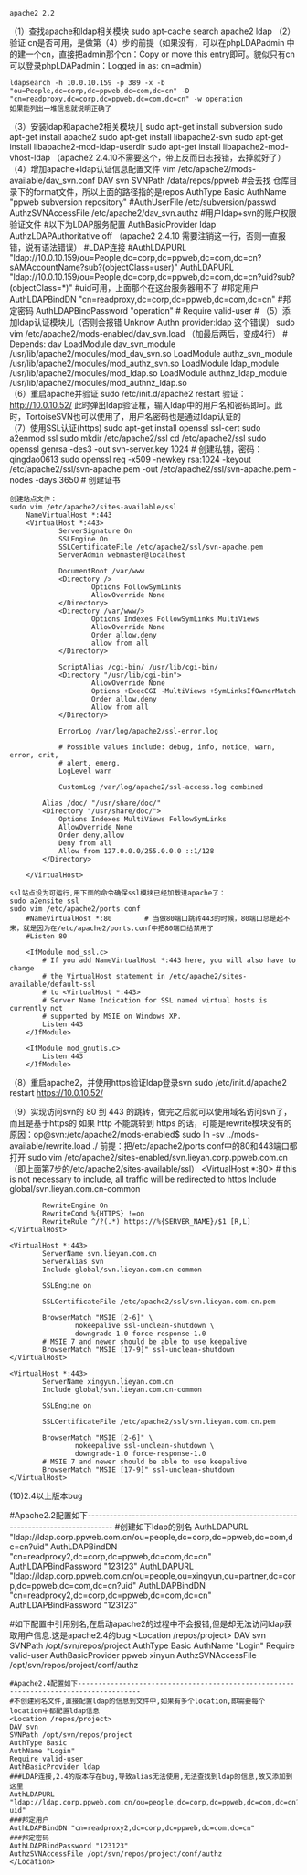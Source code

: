     apache2 2.2
（1）查找apache和ldap相关模块
	sudo apt-cache search apache2 ldap 
（2）验证 cn是否可用，是做第（4）步的前提（如果没有，可以在phpLDAPadmin 中的建一个cn，直接把admin那个cn：Copy or move this entry即可。貌似只有cn可以登录phpLDAPadmin：Logged in as: cn=admin）
	
	ldapsearch -h 10.0.10.159 -p 389 -x -b "ou=People,dc=corp,dc=ppweb,dc=com,dc=cn" -D "cn=readproxy,dc=corp,dc=ppweb,dc=com,dc=cn" -w operation
	如果能列出一堆信息就说明正确了
（3）安装ldap和apache2相关模块儿
	sudo apt-get install subversion
	sudo apt-get install apache2
	sudo apt-get install libapache2-svn
	sudo apt-get install libapache2-mod-ldap-userdir
	sudo apt-get install libapache2-mod-vhost-ldap    （apache2 2.4.10不需要这个，带上反而日志报错，去掉就好了）
（4）增加apache+ldap认证信息配置文件
	vim /etc/apache2/mods-available/dav_svn.conf
	<Location />
	DAV svn
	SVNPath /data/repos/ppweb
	#会去找 仓库目录下的format文件，所以上面的路径指的是repos
	AuthType Basic
	AuthName "ppweb subversion repository"
	#AuthUserFile /etc/subversion/passwd
	AuthzSVNAccessFile /etc/apache2/dav_svn.authz   #用户ldap+svn的账户权限验证文件
	#以下为LDAP服务配置
	AuthBasicProvider ldap
	AuthzLDAPAuthoritative off   （apache2 2.4.10 需要注销这一行，否则一直报错，说有语法错误）
	#LDAP连接
	#AuthLDAPURL "ldap://10.0.10.159/ou=People,dc=corp,dc=ppweb,dc=com,dc=cn?sAMAccountName?sub?(objectClass=user)"
	AuthLDAPURL "ldap://10.0.10.159/ou=People,dc=corp,dc=ppweb,dc=com,dc=cn?uid?sub?(objectClass=*)"    #uid可用，上面那个在这台服务器用不了
	#邦定用户
	AuthLDAPBindDN "cn=readproxy,dc=corp,dc=ppweb,dc=com,dc=cn"
	#邦定密码
	AuthLDAPBindPassword "operation"
	#<LimitExcept GET PROPFIND OPTIONS REPORT>
	Require valid-user
	#</LimitExcept>
	</Location>
（5）添加ldap认证模块儿（否则会报错 Unknow Authn provider:ldap 这个错误）
	sudo vim /etc/apache2/mods-enabled/dav_svn.load  （加最后两后，变成4行）
	# Depends: dav
	LoadModule dav_svn_module /usr/lib/apache2/modules/mod_dav_svn.so
	LoadModule authz_svn_module /usr/lib/apache2/modules/mod_authz_svn.so
	LoadModule ldap_module /usr/lib/apache2/modules/mod_ldap.so
	LoadModule authnz_ldap_module /usr/lib/apache2/modules/mod_authnz_ldap.so    
（6）重启apache并验证
	sudo /etc/init.d/apache2 restart
	验证：http://10.0.10.52/
		此时弹出ldap验证框，输入ldap中的用户名和密码即可。此时，TortoiseSVN也可以使用了，用户名密码也是通过ldap认证的                                             
（7）使用SSL认证(https)
	sudo apt-get install openssl ssl-cert
	sudo a2enmod ssl
	sudo mkdir /etc/apache2/ssl
	cd /etc/apache2/ssl
	sudo openssl genrsa -des3 -out svn-server.key 1024   # 创建私钥，密码：qingdao0613
	sudo openssl req -x509 -newkey rsa:1024 -keyout /etc/apache2/ssl/svn-apache.pem -out /etc/apache2/ssl/svn-apache.pem -nodes -days 3650   # 创建证书

	创建站点文件：
	sudo vim /etc/apache2/sites-available/ssl
		NameVirtualHost *:443
		<VirtualHost *:443>
		        ServerSignature On
		        SSLEngine On
		        SSLCertificateFile /etc/apache2/ssl/svn-apache.pem
		        ServerAdmin webmaster@localhost

		        DocumentRoot /var/www
		        <Directory />
		                Options FollowSymLinks
		                AllowOverride None
		        </Directory>
		        <Directory /var/www/>
		                Options Indexes FollowSymLinks MultiViews
		                AllowOverride None
		                Order allow,deny
		                allow from all
		        </Directory>

		        ScriptAlias /cgi-bin/ /usr/lib/cgi-bin/
		        <Directory "/usr/lib/cgi-bin">
		                AllowOverride None
		                Options +ExecCGI -MultiViews +SymLinksIfOwnerMatch
		                Order allow,deny
		                Allow from all
		        </Directory>

		        ErrorLog /var/log/apache2/ssl-error.log

		        # Possible values include: debug, info, notice, warn, error, crit,
		        # alert, emerg.
		        LogLevel warn

		        CustomLog /var/log/apache2/ssl-access.log combined

		    Alias /doc/ "/usr/share/doc/"
		    <Directory "/usr/share/doc/">
		        Options Indexes MultiViews FollowSymLinks
		        AllowOverride None
		        Order deny,allow
		        Deny from all
		        Allow from 127.0.0.0/255.0.0.0 ::1/128
		    </Directory>

		</VirtualHost>

	ssl站点设为可运行,用下面的命令确保ssl模块已经加载进apache了：
	sudo a2ensite ssl
	sudo vim /etc/apache2/ports.conf
		#NameVirtualHost *:80        # 当做80端口跳转443的时候，80端口总是起不来，就是因为在/etc/apache2/ports.conf中把80端口给禁用了
		#Listen 80

		<IfModule mod_ssl.c>
		    # If you add NameVirtualHost *:443 here, you will also have to change
		    # the VirtualHost statement in /etc/apache2/sites-available/default-ssl
		    # to <VirtualHost *:443>
		    # Server Name Indication for SSL named virtual hosts is currently not
		    # supported by MSIE on Windows XP.
		    Listen 443
		</IfModule>

		<IfModule mod_gnutls.c>
		    Listen 443
		</IfModule>

（8）重启apache2，并使用https验证ldap登录svn
	sudo /etc/init.d/apache2 restart
	https://10.0.10.52/

（9）实现访问svn的 80 到 443 的跳转，做完之后就可以使用域名访问svn了，而且是基于https的
	如果 http 不能跳转到 https 的话，可能是rewrite模块没有的原因：op@svn:/etc/apache2/mods-enabled$ sudo ln -sv ../mods-available/rewrite.load ./
	前提：把/etc/apache2/ports.conf中的80和443端口都打开
	sudo vim /etc/apache2/sites-enabled/svn.lieyan.corp.ppweb.com.cn （即上面第7步的/etc/apache2/sites-available/ssl）
	<VirtualHost *:80>
	        # this is not necessary to include, all traffic will be redirected to https
	        Include global/svn.lieyan.com.cn-common

	        RewriteEngine On
	        RewriteCond %{HTTPS} !=on
	        RewriteRule ^/?(.*) https://%{SERVER_NAME}/$1 [R,L]
	</VirtualHost>

	<VirtualHost *:443>
	        ServerName svn.lieyan.com.cn
	        ServerAlias svn
	        Include global/svn.lieyan.com.cn-common

	        SSLEngine on

	        SSLCertificateFile /etc/apache2/ssl/svn.lieyan.com.cn.pem

	        BrowserMatch "MSIE [2-6]" \
	                nokeepalive ssl-unclean-shutdown \
	                downgrade-1.0 force-response-1.0
	        # MSIE 7 and newer should be able to use keepalive
	        BrowserMatch "MSIE [17-9]" ssl-unclean-shutdown
	</VirtualHost>

	<VirtualHost *:443>
	        ServerName xingyun.lieyan.com.cn
	        Include global/svn.lieyan.com.cn-common

	        SSLEngine on

	        SSLCertificateFile /etc/apache2/ssl/svn.lieyan.com.cn.pem

	        BrowserMatch "MSIE [2-6]" \
	                nokeepalive ssl-unclean-shutdown \
	                downgrade-1.0 force-response-1.0
	        # MSIE 7 and newer should be able to use keepalive
	        BrowserMatch "MSIE [17-9]" ssl-unclean-shutdown
	</VirtualHost>

   (10)2.4以上版本bug
   
   #Apache2.2配置如下-------------------------------------------------------------------------------------
   #创建如下ldap的别名
   <AuthnProviderAlias ldap ppweb>
        AuthLDAPURL "ldap://ldap.corp.ppweb.com.cn/ou=people,dc=corp,dc=ppweb,dc=com,dc=cn?uid"
        AuthLDAPBindDN "cn=readproxy2,dc=corp,dc=ppweb,dc=com,dc=cn"
        AuthLDAPBindPassword "123123"
    </AuthnProviderAlias>
    <AuthnProviderAlias ldap xingyun>
        AuthLDAPURL "ldap://ldap.corp.ppweb.com.cn/ou=people,ou=xingyun,ou=partner,dc=corp,dc=ppweb,dc=com,dc=cn?uid"
        AuthLDAPBindDN "cn=readproxy2,dc=corp,dc=ppweb,dc=com,dc=cn"
        AuthLDAPBindPassword "123123"
    </AuthnProviderAlias>
    
   #如下配置中引用别名,在启动apache2的过程中不会报错,但是却无法访问ldap获取用户信息.这是apache2.4的bug
   <Location /repos/project>
        DAV svn
        SVNPath /opt/svn/repos/project
        AuthType Basic
        AuthName "Login"
        Require valid-user
        AuthBasicProvider ppweb xinyun
        AuthzSVNAccessFile /opt/svn/repos/project/conf/authz
    </Location>
    
    #Apache2.4配置如下-------------------------------------------------------------------------------------
    #不创建别名文件,直接配置ldap的信息到文件中,如果有多个location,即需要每个location中都配置ldap信息
    <Location /repos/project>
	DAV svn
	SVNPath /opt/svn/repos/project
	AuthType Basic
	AuthName "Login"
	Require valid-user
    AuthBasicProvider ldap
    ###LDAP连接,2.4的版本存在bug,导致alias无法使用,无法查找到ldap的信息,故又添加到这里
    AuthLDAPURL "ldap://ldap.corp.ppweb.com.cn/ou=people,dc=corp,dc=ppweb,dc=com,dc=cn?uid"
    ###邦定用户
    AuthLDAPBindDN "cn=readproxy2,dc=corp,dc=ppweb,dc=com,dc=cn"
    ###邦定密码
    AuthLDAPBindPassword "123123"
	AuthzSVNAccessFile /opt/svn/repos/project/conf/authz
    </Location>
   